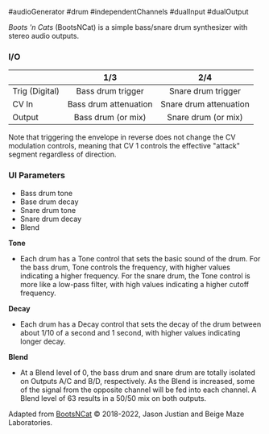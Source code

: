#audioGenerator #drum #independentChannels  #dualInput #dualOutput 

*Boots 'n Cats* (BootsNCat) is a simple bass/snare drum synthesizer with stereo audio outputs.

### I/O

|                |              1/3           |                   2/4                |
| -------------- |:---------------------------:|:-------------------------------------:|
| Trig (Digital) |  Bass drum trigger   | Snare drum trigger |
| CV In          | Bass drum attenuation |      Snare drum attenuation       |
| Output         |          Bass drum (or mix)           |        Snare drum (or mix)        |

Note that triggering the envelope in reverse does not change the CV modulation controls, meaning that CV 1 controls the effective "attack" segment regardless of direction.

### UI Parameters
* Bass drum tone
* Base drum decay
* Snare drum tone
* Snare drum decay
* Blend

**Tone**
* Each drum has a Tone control that sets the basic sound of the drum. For the bass drum, Tone controls the frequency, with higher values indicating a higher frequency. For the snare drum, the Tone control is more like a low-pass filter, with high values indicating a higher cutoff frequency.

**Decay**
* Each drum has a Decay control that sets the decay of the drum between about 1/10 of a second and 1 second, with higher values indicating longer decay.

**Blend**
* At a Blend level of 0, the bass drum and snare drum are totally isolated on Outputs A/C and B/D, respectively. As the Blend is increased, some of the signal from the opposite channel will be fed into each channel. A Blend level of 63 results in a 50/50 mix on both outputs.


Adapted from [BootsNCat](https://github.com/Chysn/O_C-HemisphereSuite/wiki/BootsNCat) © 2018-2022, Jason Justian and Beige Maze Laboratories. 